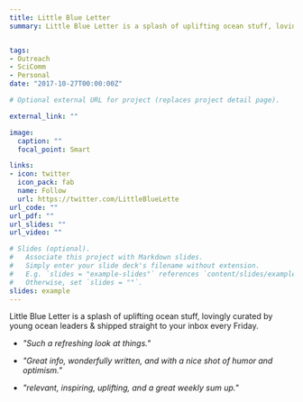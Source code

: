 ```yaml
---
title: Little Blue Letter
summary: Little Blue Letter is a splash of uplifting ocean stuff, lovingly curated by young ocean leaders & shipped straight to your inbox every Friday


tags:
- Outreach
- SciComm
- Personal
date: "2017-10-27T00:00:00Z"

# Optional external URL for project (replaces project detail page).

external_link: ""

image:
  caption: ""
  focal_point: Smart

links:
- icon: twitter
  icon_pack: fab
  name: Follow
  url: https://twitter.com/LittleBlueLette
url_code: ""
url_pdf: ""
url_slides: ""
url_video: ""

# Slides (optional).
#   Associate this project with Markdown slides.
#   Simply enter your slide deck's filename without extension.
#   E.g. `slides = "example-slides"` references `content/slides/example-slides.md`.
#   Otherwise, set `slides = ""`.
slides: example
---
```

Little Blue Letter is a splash of uplifting ocean stuff, lovingly curated by young ocean leaders & shipped straight to your inbox every Friday.

- *"Such a refreshing look at things."*

- *"Great info, wonderfully written, and with a nice shot of humor and optimism."*

- *"relevant, inspiring, uplifting, and a great weekly sum up."* 

